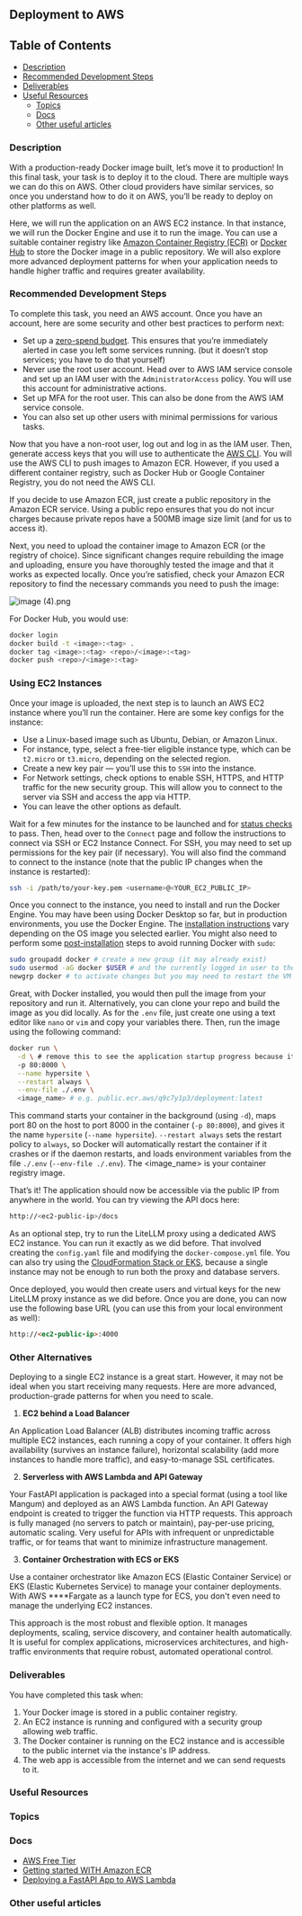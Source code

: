 ## **Deployment to AWS**

## **Table of Contents**

- [Description](#description)
- [Recommended Development Steps](#recommended-development-steps)
- [Deliverables](#deliverables)
- [Useful Resources](#useful-resources)
    - [Topics](#topics)
    - [Docs](#docs)
    - [Other useful articles](#other-useful-articles)

### **Description**

With a production-ready Docker image built, let’s move it to production! In this final task, your task is to deploy it to the cloud. There are multiple ways we can do this on AWS. Other cloud providers have similar services, so once you understand how to do it on AWS, you’ll be ready to deploy on other platforms as well.

Here, we will run the application on an AWS EC2 instance. In that instance, we will run the Docker Engine and use it to run the image. You can use a suitable container registry like [Amazon Container Registry (ECR)](https://aws.amazon.com/ecr/getting-started/) or [Docker Hub](https://hub.docker.com/)   to store the Docker image in a public repository. We will also explore more advanced deployment patterns for when your application needs to handle higher traffic and requires greater availability.

### **Recommended Development Steps**

To complete this task, you need an AWS account. Once you have an account, here are some security and other best practices to perform next:

- Set up a [zero-spend budget](https://docs.aws.amazon.com/cost-management/latest/userguide/budget-templates.html). This ensures that you’re immediately alerted in case you left some services running. (but it doesn’t stop services; you have to do that yourself)
- Never use the root user account. Head over to AWS IAM service console and set up an IAM user with the `AdministratorAccess` policy. You will use this account for administrative actions.
- Set up MFA for the root user. This can also be done from the AWS IAM service console.
- You can also set up other users with minimal permissions for various tasks.

Now that you have a non-root user, log out and log in as the IAM user. Then, generate access keys that you will use to authenticate the [AWS CLI](https://aws.amazon.com/cli/). You will use the AWS CLI to push images to Amazon ECR. However, if you used a different container registry, such as Docker Hub or Google Container Registry, you do not need the AWS CLI.

If you decide to use Amazon ECR, just create a public repository in the Amazon ECR service. Using a public repo ensures that you do not incur charges because private repos have a 500MB image size limit (and for us to access it).

Next, you need to upload the container image to Amazon ECR (or the registry of choice). Since significant changes require rebuilding the image and uploading, ensure you have thoroughly tested the image and that it works as expected locally. Once you’re satisfied, check your Amazon ECR repository to find the necessary commands you need to push the image:

![image (4).png](attachment:64f76f8e-48f6-4ce5-a2f2-997d2b36fe1e:image_(4).png)

For Docker Hub, you would use:

```bash
docker login
docker build -t <image>:<tag> .
docker tag <image>:<tag> <repo>/<image>:<tag>
docker push <repo>/<image>:<tag>
```

### Using EC2 Instances

Once your image is uploaded, the next step is to launch an AWS EC2 instance where you’ll run the container. Here are some key configs for the instance:

- Use a Linux-based image such as Ubuntu, Debian, or Amazon Linux.
- For instance, type, select a free-tier eligible instance type, which can be `t2.micro` or `t3.micro`, depending on the selected region.
- Create a new key pair — you’ll use this to `SSH` into the instance.
- For Network settings, check options to enable SSH, HTTPS, and HTTP traffic for the new security group. This will allow you to connect to the server via SSH and access the app via HTTP.
- You can leave the other options as default.

Wait for a few minutes for the instance to be launched and for [status checks](https://docs.aws.amazon.com/AWSEC2/latest/UserGuide/monitoring-system-instance-status-check.html) to pass. Then, head over to the `Connect` page and follow the instructions to connect via SSH or EC2 Instance Connect. For SSH, you may need to set up permissions for the key pair (if necessary). You will also find the command to connect to the instance (note that the public IP changes when the instance is restarted):

```bash
ssh -i /path/to/your-key.pem <username>@<YOUR_EC2_PUBLIC_IP>
```

Once you connect to the instance, you need to install and run the Docker Engine. You may have been using Docker Desktop so far, but in production environments, you use the Docker Engine. The [installation instructions](https://docs.docker.com/engine/install/) vary depending on the OS image you selected earlier. You might also need to perform some [post-installation](https://docs.docker.com/engine/install/linux-postinstall/) steps to avoid running Docker with `sudo`:

```bash
sudo groupadd docker # create a new group (it may already exist)
sudo usermod -aG docker $USER # and the currently logged in user to the group
newgrp docker # to activate changes but you may need to restart the VM if you still can't run docker without sudo
```

Great, with Docker installed, you would then pull the image from your repository and run it. Alternatively, you can clone your repo and build the image as you did locally. As for the `.env` file, just create one using a text editor like `nano` or `vim` and copy your variables there. Then, run the image using the following command:

```bash
docker run \
  -d \ # remove this to see the application startup progress because it may take a while 
  -p 80:8000 \
  --name hypersite \
  --restart always \
  --env-file ./.env \
  <image_name> # e.g. public.ecr.aws/q9c7y1p3/deployment:latest
```

This command starts your container in the background (using `-d`), maps port 80 on the host to port 8000 in the container (`-p 80:8000`), and gives it the name `hypersite` (`--name hypersite`).  `--restart always` sets the restart policy to `always`, so Docker will automatically restart the container if it crashes or if the daemon restarts, and loads environment variables from the file `./.env` (`--env-file ./.env`). The <image_name> is your container registry image.

That’s it! The application should now be accessible via the public IP from anywhere in the world. You can try viewing the API docs here:

```bash
http://<ec2-public-ip>/docs
```

As an optional step, try to run the LiteLLM proxy using a dedicated AWS EC2 instance. You can run it exactly as we did before. That involved creating the `config.yaml` file and modifying the `docker-compose.yml` file. You can also try using the [CloudFormation Stack or EKS](https://docs.litellm.ai/docs/proxy/deploy#platform-specific-guide), because a single instance may not be enough to run both the proxy and database servers.

Once deployed, you would then create users and virtual keys for the new LiteLLM proxy instance as we did before. Once you are done, you can now use the following base URL (you can use this from your local environment as well):

```markdown
http://<ec2-public-ip>:4000
```

### Other Alternatives

Deploying to a single EC2 instance is a great start. However, it may not be ideal when you start receiving many requests. Here are more advanced, production-grade patterns for when you need to scale.

1. **EC2 behind a Load Balancer**

An Application Load Balancer (ALB) distributes incoming traffic across multiple EC2 instances, each running a copy of your container. It offers high availability (survives an instance failure), horizontal scalability (add more instances to handle more traffic), and easy-to-manage SSL certificates.

2. **Serverless with AWS Lambda and API Gateway**

Your FastAPI application is packaged into a special format (using a tool like Mangum) and deployed as an AWS Lambda function. An API Gateway endpoint is created to trigger the function via HTTP requests. This approach is fully managed (no servers to patch or maintain), pay-per-use pricing, automatic scaling. Very useful for APIs with infrequent or unpredictable traffic, or for teams that want to minimize infrastructure management.

3. **Container Orchestration with ECS or EKS**

Use a container orchestrator like   Amazon ECS   (Elastic Container Service) or   EKS   (Elastic Kubernetes Service) to manage your container deployments. With   AWS ****Fargate   as a launch type for ECS, you don't even need to manage the underlying EC2 instances.

This approach is the most robust and flexible option. It manages deployments, scaling, service discovery, and container health automatically. It is useful for complex applications, microservices architectures, and high-traffic environments that require robust, automated operational control.

### **Deliverables**

You have completed this task when:

1. Your Docker image is stored in a public container registry.
2. An EC2 instance is running and configured with a security group allowing web traffic.
3. The Docker container is running on the EC2 instance and is accessible to the public internet via the instance's IP address.
4. The web app is accessible from the internet and we can send requests to it.

### **Useful Resources**

### **Topics**

### **Docs**

- [AWS Free Tier](https://aws.amazon.com/free/)
- [Getting started WITH Amazon ECR](https://aws.amazon.com/ecr/getting-started/)
- [Deploying a FastAPI App to AWS Lambda](https://mangum.fastapiexpert.com/)

### **Other useful articles**